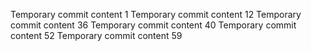 Temporary commit content 1
Temporary commit content 12
Temporary commit content 36
Temporary commit content 40
Temporary commit content 52
Temporary commit content 59

